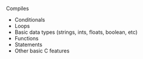Compiles
- Conditionals
- Loops
- Basic data types (strings, ints, floats, boolean, etc)
- Functions
- Statements
- Other basic C features
